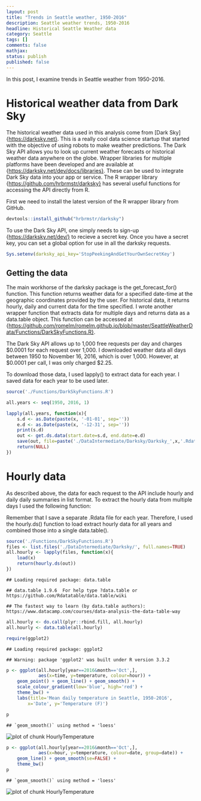 ```yaml
---
layout: post
title: "Trends in Seattle weather, 1950-2016"
description: Seattle weather trends, 1950-2016
headline: Historical Seattle Weather data
category: Seattle
tags: []
comments: false
mathjax:
status: publish
published: false
---
```


In this post, I examine trends in Seattle weather from 1950-2016.  

# Historical weather data from Dark Sky

The historical weather data used in this analysis come from
[Dark Sky]{https://darksky.net}. This is a really cool data science
startup that started with the objective of using robots to make
weather predictions.  The Dark Sky API allows you to look up current
weather forecasts or historical weather data anywhere on the
globe. Wrapper libraries for multiple platforms have been developed
and are available at {https://darksky.net/dev/docs/libraries}.  These
can be used to integrate Dark Sky data into your app or service.  The
R wrapper library {https://github.com/hrbrmstr/darksky} has several
useful functions for accessing the API directly from R.

First we need to install the latest version of the R wrapper library
from GitHub.


```r
devtools::install_github("hrbrmstr/darksky")
```

To use the Dark Sky API, one simply needs to sign-up
{https://darksky.net/dev/} to recieve a secret key. Once you have a
secret key, you can set a global option for use in all the darksky
requests.


```r
Sys.setenv(darksky_api_key='StopPeekingAndGetYourOwnSecretKey')
```




## Getting the data

The main workhorse of the darksky package is the get_forecast_for()
function.  This function returns weather data for a specified
date-time at the geographic coordinates provided by the user.  For
historical data, it returns hourly, daily and current data for the
time specified. I wrote another wrapper function that extracts data
for multiple days and returns data as a data.table object.  This
function can be accessed at
{https://github.com/romelm/romelm.github.io/blob/master/SeattleWeatherData/Functions/DarkSkyFunctions.R}.

The Dark Sky API allows up to 1,000 free requests per
day and charges $0.0001 for each request over 1,000.  I downloaded
weather data all days between 1950 to November 16, 2016, which is over
1,000.  However, at $0.0001 per call, I was only charged $2.25.

To download those data, I used lapply() to extract data for each year.
I saved data for each year to be used later.


```r
source('./Functions/DarkSkyFunctions.R')

all.years <- seq(1950, 2016, 1)

lapply(all.years, function(x){
    s.d <- as.Date(paste(x, '-01-01', sep=''))
    e.d <- as.Date(paste(x, '-12-31', sep=''))
    print(s.d)
    out <- get.ds.data(start.date=s.d, end.date=e.d)
    save(out, file=paste('./DataIntermediate/Darksky/Darksky_',x,'.Rdata', sep=''))
    return(NULL)
})
```

# Hourly data

As described above, the data for each request to the API include
hourly and daily daily summaries in list format.  To extract the
hourly data from multiple days I used the following function:

Remember that I save a separate .Rdata file for each year.  Therefore,
I used the hourly.ds() function to load extract hourly data for all
years and combined those into a single data.table().


```r
source('./Functions/DarkSkyFunctions.R')
files <- list.files('./DataIntermediate/Darksky/', full.names=TRUE)
all.hourly <- lapply(files, function(x){
    load(x)
    return(hourly.ds(out))
})
```

```
## Loading required package: data.table
```

```
## data.table 1.9.6  For help type ?data.table or https://github.com/Rdatatable/data.table/wiki
```

```
## The fastest way to learn (by data.table authors): https://www.datacamp.com/courses/data-analysis-the-data-table-way
```

```r
all.hourly <- do.call(plyr::rbind.fill, all.hourly)
all.hourly <- data.table(all.hourly)
```



```r
require(ggplot2)
```

```
## Loading required package: ggplot2
```

```
## Warning: package 'ggplot2' was built under R version 3.3.2
```

```r
p <- ggplot(all.hourly[year==2016&month=='Oct',],
            aes(x=time, y=temperature, colour=hour)) +
    geom_point() + geom_line() + geom_smooth() +
    scale_colour_gradient(low='blue', high='red') +
    theme_bw() +
    labs(title='Mean daily temperature in Seattle, 1950-2016',
        x='Date', y='Temperature (F)')

p
```

```
## `geom_smooth()` using method = 'loess'
```

![plot of chunk HourlyTemperature](/2016-11-22-SeattleWeatherData-figures/HourlyTemperature-1.png)

```r
p <- ggplot(all.hourly[year==2016&month=='Oct',],
            aes(x=hour, y=temperature, colour=date, group=date)) +
    geom_line() + geom_smooth(se=FALSE) +
    theme_bw()
p
```

```
## `geom_smooth()` using method = 'loess'
```

![plot of chunk HourlyTemperature](/2016-11-22-SeattleWeatherData-figures/HourlyTemperature-2.png)

